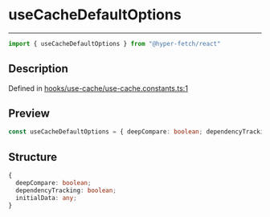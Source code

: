 

# useCacheDefaultOptions

<div class="api-docs__separator" data-reactroot="">

---

</div><div class="api-docs__import" data-reactroot="">

```ts
import { useCacheDefaultOptions } from "@hyper-fetch/react"
```

</div><div class="api-docs__section">

## Description

</div><div class="api-docs__description"><span class="api-docs__do-not-parse">



</span></div><p class="api-docs__definition">

Defined in [hooks/use-cache/use-cache.constants.ts:1](https://github.com/BetterTyped/hyper-fetch/blob/6c3eaa91/packages/react/src/hooks/use-cache/use-cache.constants.ts#L1)

</p><div class="api-docs__section">

## Preview

</div><div class="api-docs__preview var">

```ts
const useCacheDefaultOptions = { deepCompare: boolean; dependencyTracking: boolean; initialData: any }
```

</div><div class="api-docs__section">

## Structure

</div><div class="api-docs__returns">

```ts
{
  deepCompare: boolean;
  dependencyTracking: boolean;
  initialData: any;
}
```

</div>